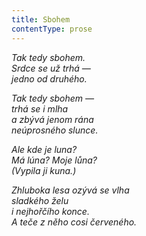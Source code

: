 ```yaml
---
title: Sbohem
contentType: prose
---
```


<section>

_Tak tedy sbohem.  
Srdce se už trhá —  
jedno od druhého._

</section>

<section>

_Tak tedy sbohem —  
trhá se i mlha  
a zbývá jenom rána  
neúprosného slunce._

</section>

<section>

_Ale kde je luna?  
Má lúna? Moje lůna?  
(Vypila ji kuna.)_

</section>

<section>

_Zhluboka lesa ozývá se vlha  
sladkého želu  
i nejhořčího konce.  
A teče z něho cosi červeného._

</section>
